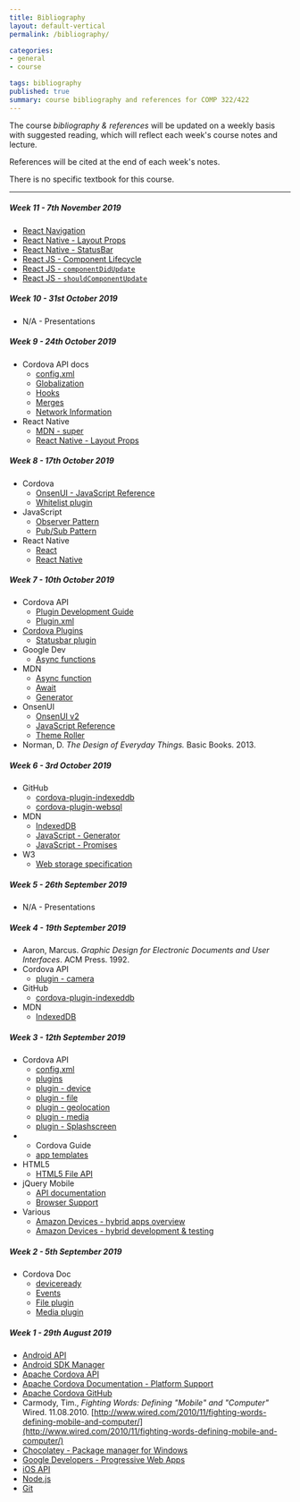 ```yaml
---
title: Bibliography
layout: default-vertical
permalink: /bibliography/

categories:
- general
- course

tags: bibliography
published: true
summary: course bibliography and references for COMP 322/422
---
```


The course *bibliography & references* will be updated on a weekly basis with suggested reading, which will reflect each week's course notes and lecture.

References will be cited at the end of each week's notes.

There is no specific textbook for this course.

***

<!--
##### Week 15 - 6th December 2018

* N/A

##### Week 14 - 27th November 2018

* Cordova API docs
	* [config.xml](https://cordova.apache.org/docs/en/latest/config_ref/index.html)
	* [Globalization](https://cordova.apache.org/docs/en/latest/reference/cordova-plugin-globalization/index.html)
	* [Hooks](https://cordova.apache.org/docs/en/latest/guide/appdev/hooks/index.html)
	* [Merges](https://cordova.apache.org/docs/en/latest/reference/cordova-cli/index.html#merges)
	* [Network Information](https://cordova.apache.org/docs/en/latest/reference/cordova-plugin-network-information/index.html)
	* [Whitelisting](https://cordova.apache.org/docs/en/latest/guide/appdev/whitelist/index.html)
* OnsenUI
	* [JavaScript Reference](https://onsen.io/v2/docs/js.html)
* React & React Native
	* [React DevTools](https://github.com/facebook/react-devtools/tree/master/packages/react-devtools)
	* [React Navigation](https://reactnavigation.org/)
	* [React Native Navigation](https://wix.github.io/react-native-navigation/#/)
	* [React Native Navigation - GitHub](https://github.com/wix/react-native-navigation)

##### Week 13 - 20th November 2018

* Cordova
	* [Cordova plugin - Firebase Auth](https://www.npmjs.com/package/cordova-plugin-firebase-authentication)
	* [Cordova, OAuth, & Firebase](https://firebase.google.com/docs/auth/web/cordova)
* React & React Native
	* [React Native Firebase](https://rnfirebase.io/)
	* [React Navigation](https://reactnavigation.org/)
* Various
	* [Firebase - database rules](https://firebase.google.com/docs/database/security/quickstart)
	* [MDN - Fetch API](https://developer.mozilla.org/en-US/docs/Web/API/Fetch_API)
	* [NPM - Firebase](https://www.npmjs.com/package/firebase)
	* [XMLHttpRequest](https://developer.mozilla.org/en-US/docs/Web/API/XMLHttpRequest)

##### Week 12 - 15th November 2018

* Various
	* [Axios JS library](https://www.npmjs.com/package/axios)
	* [Firebase](https://firebase.google.com/)
	* [Firebase Docs - DataSnapshot](https://firebase.google.com/docs/reference/js/firebase.database.DataSnapshot)
	* [Firebase docs - `on()` events](https://firebase.google.com/docs/reference/js/firebase.database.Reference#on)
	* [Google's Cloud Platform](https://cloud.google.com/shell/docs/features#code_editor)
	* [Yarn - Firebase](https://yarnpkg.com/en/package/firebase)
-->

##### Week 11 - 7th November 2019

* [React Navigation](https://www.npmjs.com/package/react-navigation)
* [React Native - Layout Props](https://facebook.github.io/react-native/docs/layout-props.html)
* [React Native - StatusBar](https://facebook.github.io/react-native/docs/statusbar.html)
* [React JS - Component Lifecycle](https://reactjs.org/docs/state-and-lifecycle.html)
* [React JS - `componentDidUpdate`](https://reactjs.org/docs/react-component.html#componentdidupdate)
* [React JS - `shouldComponentUpdate`](https://reactjs.org/docs/react-component.html#shouldcomponentupdate)

##### Week 10 - 31st October 2019

* N/A - Presentations

##### Week 9 - 24th October 2019

* Cordova API docs
	* [config.xml](https://cordova.apache.org/docs/en/latest/config_ref/index.html)
	* [Globalization](https://cordova.apache.org/docs/en/latest/reference/cordova-plugin-globalization/index.html)
	* [Hooks](https://cordova.apache.org/docs/en/latest/guide/appdev/hooks/index.html)
	* [Merges](https://cordova.apache.org/docs/en/latest/reference/cordova-cli/index.html#merges)
	* [Network Information](https://cordova.apache.org/docs/en/latest/reference/cordova-plugin-network-information/index.html)
* React Native
	* [MDN - super](https://developer.mozilla.org/en-US/docs/Web/JavaScript/Reference/Operators/super)
	* [React Native - Layout Props](https://facebook.github.io/react-native/docs/layout-props.html)

##### Week 8 - 17th October 2019

* Cordova
	* [OnsenUI - JavaScript Reference](https://onsen.io/v2/docs/js.html)
	* [Whitelist plugin](https://github.com/apache/cordova-plugin-whitelist)
* JavaScript
	* [Observer Pattern](https://en.wikipedia.org/wiki/Observer_pattern)
	* [Pub/Sub Pattern](https://en.wikipedia.org/wiki/Publish%E2%80%93subscribe_pattern)
* React Native
	* [React](https://reactjs.org/)
	* [React Native](https://facebook.github.io/react-native/)

##### Week 7 - 10th October 2019

* Cordova API
	* [Plugin Development Guide](http://cordova.apache.org/docs/en/latest/guide/hybrid/plugins/index.html)
	* [Plugin.xml](http://cordova.apache.org/docs/en/latest/plugin_ref/spec.html)
* [Cordova Plugins](http://cordova.apache.org/plugins/)
	* [Statusbar plugin](https://cordova.apache.org/docs/en/latest/reference/cordova-plugin-statusbar/index.html)
* Google Dev
  * [Async functions](https://developers.google.com/web/fundamentals/primers/async-functions)
* MDN
  * [Async function](https://developer.mozilla.org/en-US/docs/Web/JavaScript/Reference/Statements/async_function)
  * [Await](https://developer.mozilla.org/en-US/docs/Web/JavaScript/Reference/Operators/await)
  * [Generator](https://developer.mozilla.org/en-US/docs/Web/JavaScript/Reference/Global_Objects/Generator)
* OnsenUI
  * [OnsenUI v2](https://onsen.io/)
  * [JavaScript Reference](https://onsen.io/v2/docs/js.html)
  * [Theme Roller](http://components.onsen.io/)
* Norman, D. *The Design of Everyday Things.* Basic Books. 2013.

##### Week 6 - 3rd October 2019

* GitHub
  * [cordova-plugin-indexeddb](https://www.npmjs.com/package/cordova-plugin-indexeddb)
  * [cordova-plugin-websql](https://github.com/msopentech/cordova-plugin-websql/)
* MDN
  * [IndexedDB](https://developer.mozilla.org/en-US/docs/Web/API/IndexedDB_API)
  * [JavaScript - Generator](https://developer.mozilla.org/en-US/docs/Web/JavaScript/Reference/Global_Objects/Generator)
  * [JavaScript - Promises](https://developer.mozilla.org/en-US/docs/Web/JavaScript/Reference/Global_Objects/Promise)
* W3
  * [Web storage specification](http://www.w3.org/TR/webstorage/)

##### Week 5 - 26th September 2019

* N/A - Presentations

##### Week 4 - 19th September 2019

* Aaron, Marcus. *Graphic Design for Electronic Documents and User Interfaces*. ACM Press. 1992.
* Cordova API
  * [plugin - camera](https://cordova.apache.org/docs/en/latest/reference/cordova-plugin-camera/index.html)
* GitHub
  * [cordova-plugin-indexeddb](https://www.npmjs.com/package/cordova-plugin-indexeddb)
* MDN
  * [IndexedDB](https://developer.mozilla.org/en-US/docs/Web/API/IndexedDB_API)

##### Week 3 - 12th September 2019

* Cordova API
  * [config.xml](https://cordova.apache.org/docs/en/latest/config_ref/index.html)
  * [plugins](http://cordova.apache.org/plugins/)
  * [plugin - device](https://cordova.apache.org/docs/en/latest/reference/cordova-plugin-device/index.html)
  * [plugin - file](https://cordova.apache.org/docs/en/latest/reference/cordova-plugin-file/index.html)
  * [plugin - geolocation](https://cordova.apache.org/docs/en/latest/reference/cordova-plugin-geolocation/index.html)
  * [plugin - media](https://cordova.apache.org/docs/en/latest/reference/cordova-plugin-media/)
  * [plugin -  Splashscreen](https://cordova.apache.org/docs/en/latest/reference/cordova-plugin-splashscreen/)
* * Cordova Guide
  * [app templates](https://cordova.apache.org/docs/en/latest/guide/cli/template.html)
* HTML5
  * [HTML5 File API](http://www.w3.org/TR/FileAPI/)
* jQuery Mobile
  * [API documentation](http://api.jquerymobile.com/)
  * [Browser Support](https://jQuerymobile.com/browser-support/1.4/)
* Various
	* [Amazon Devices - hybrid apps overview](https://developer.amazon.com/docs/fire-tv/hybrid-apps-overview.html)
	* [Amazon Devices - hybrid development & testing](https://developer.amazon.com/docs/fire-tablets/build-and-test-your-hybrid-app.html)

##### Week 2 - 5th September 2019

* Cordova Doc
  * [deviceready](https://cordova.apache.org/docs/en/latest/cordova/events/events.html#deviceready)
  * [Events](https://cordova.apache.org/docs/en/latest/cordova/events/events.html)
  * [File plugin](https://cordova.apache.org/docs/en/latest/reference/cordova-plugin-file/index.html)
  * [Media plugin](https://cordova.apache.org/docs/en/latest/reference/cordova-plugin-media/)

##### Week 1 - 29th August 2019

* [Android API](https://github.com/apache/cordova-android)
* [Android SDK Manager](https://developer.android.com/studio/command-line/sdkmanager)
* [Apache Cordova API](http://docs.cordova.io)
* [Apache Cordova Documentation - Platform Support](https://cordova.apache.org/docs/en/latest/guide/support/index.html)
* [Apache Cordova GitHub](https://github.com/apache?utf8=%E2%9C%93&query=cordova)
* Carmody, Tim., *Fighting Words: Defining "Mobile" and "Computer"* Wired. 11.08.2010. [http://www.wired.com/2010/11/fighting-words-defining-mobile-and-computer/](http://www.wired.com/2010/11/fighting-words-defining-mobile-and-computer/)
* [Chocolatey - Package manager for Windows](https://chocolatey.org/)
* [Google Developers - Progressive Web Apps](https://developers.google.com/web/progressive-web-apps/)
* [iOS API](https://github.com/apache/cordova-ios)
* [Node.js](https://nodejs.org/en/)
* [Git](http://git-scm.com/)